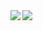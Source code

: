 <a href="https://github.com/anuraghazra/convoychat">
	<img align="left" src="https://github-readme-stats.vercel.app/api/top-langs/?username=BeepIsla&hide_title=true" />
</a>
<a href="https://github.com/anuraghazra/github-readme-stats">
	<img align="left" src="https://github-readme-stats.vercel.app/api?username=BeepIsla&hide_title=true&hide_rank=true&show_icons=true&include_all_commits=true&count_private=true" />
</a>
